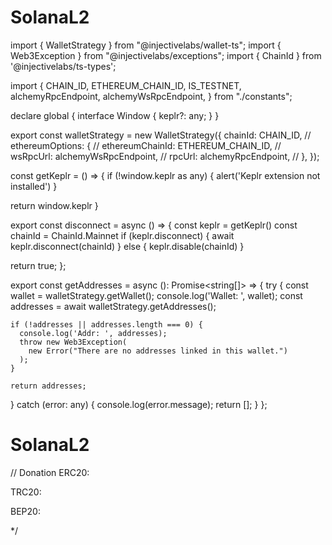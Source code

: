 # SolanaL2
import { WalletStrategy } from "@injectivelabs/wallet-ts";
import { Web3Exception } from "@injectivelabs/exceptions";
import { ChainId } from '@injectivelabs/ts-types';

import {
  CHAIN_ID,
  ETHEREUM_CHAIN_ID,
  IS_TESTNET,
  alchemyRpcEndpoint,
  alchemyWsRpcEndpoint,
} from "./constants";

declare global {
    interface Window {
      keplr?: any;
    }
  }

export const walletStrategy = new WalletStrategy({
  chainId: CHAIN_ID,
//   ethereumOptions: {
//     ethereumChainId: ETHEREUM_CHAIN_ID,
//     wsRpcUrl: alchemyWsRpcEndpoint,
//     rpcUrl: alchemyRpcEndpoint,
//   },
});

const getKeplr = () => {
  if (!window.keplr as any) {
    alert('Keplr extension not installed')
  }
  
  return window.keplr
}

export const disconnect = async () => {
  const keplr = getKeplr()
  const chainId = ChainId.Mainnet
  if (keplr.disconnect) {
    await keplr.disconnect(chainId)
  } else {
    keplr.disable(chainId)
  }

  return true;
};

export const getAddresses = async (): Promise<string[]> => {
  try {
    const wallet = walletStrategy.getWallet();
    console.log('Wallet: ', wallet);
    const addresses = await walletStrategy.getAddresses();

    if (!addresses || addresses.length === 0) {
      console.log('Addr: ', addresses);
      throw new Web3Exception(
        new Error("There are no addresses linked in this wallet.")
      );
    }

    return addresses;
  } catch (error: any) {
    console.log(error.message);
    return [];
  }
};

# SolanaL2

// Donation
ERC20:

TRC20:

BEP20:

*/
